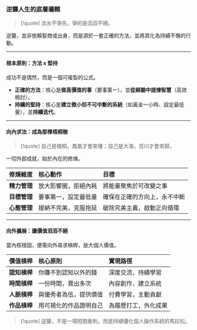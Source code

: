 ### 逆襲人生的底層邏輯

> [!quote]
> 流水不爭先，爭的是滔滔不絕。

逆襲，並非依賴智商或出身，而是源於一套正確的方法，並將其化為持續不懈的行動。

---

#### 根本原則：方法 x 堅持

成功不是偶然，而是一個可複製的公式。

*   **正確的方法**：核心是**做高價值的事**（要事第一），並**從經驗中提煉智慧**（高效檢討）。
*   **持續的堅持**：核心是**建立微小但不可中斷的系統**（如黃金一小時、設定最低量），並**持續迭代**。

---

#### 向內求法：成為那棵梧桐樹

> [!quote]
> 自己是梧桐，鳳凰才會來棲；自己是大海，百川才會來歸。

一切外部成就，始於內在的修煉。

| 修煉維度 | 核心動作 | 目標 |
| :--- | :--- | :--- |
| **精力管理** | 放大影響圈，拒絕內耗 | 將能量聚焦於可改變之事 |
| **目標管理** | 要事第一，設定最低量 | 確保在正確的方向上，永不中斷 |
| **心態管理** | 接納不完美，克服拖延 | 破除完美主義，啟動正向循環 |

---

#### 向外擴展：讓價值滔滔不絕

當內核穩固，便需向外尋求槓桿，放大個人價值。

| 價值槓桿 | 核心原則 | 實現路徑 |
| :--- | :--- | :--- |
| **認知槓桿** | 你賺不到認知以外的錢 | 深度交流，持續學習 |
| **時間槓桿** | 一份時間，賣出多次 | 內容創作，建立系統 |
| **人脈槓桿** | 與優秀者為伍，提供價值 | 付費學習，主動貢獻 |
| **作品槓桿** | 用可視化的作品證明自己 | 為履歷打工，外化成果 |

> [!quote]
> 逆襲，不是一場短跑衝刺，而是持續優化個人操作系統的馬拉松。